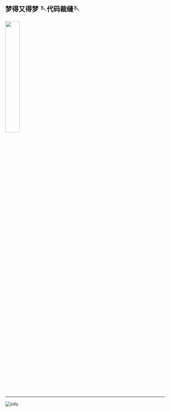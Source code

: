 ##  梦得又得梦   🪡代码裁缝🪡
<img src="https://github.com/user-attachments/assets/b21cb067-da79-4270-acf1-b7a18b28cd53" width="30%">

---
![info](https://github-readme-stats.vercel.app/api?username=IliasAbcde&show_icons=true&count_private=true&hide=prs&theme=tokyonight)
